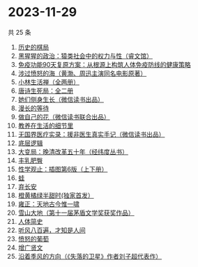 # 2023-11-29

共 25 条

<!-- BEGIN WEREAD -->
<!-- 最后更新时间 2023-11-29 08:30:23 +0800 -->
1. [历史的棋局](https://weread.qq.com/web/bookDetail/b48327f0813ab8582g0193ae)
1. [黑猩猩的政治：猿类社会中的权力与性（睿文馆）](https://weread.qq.com/web/bookDetail/34c321d07182db0734c3dae)
1. [免疫功能90天复原方案：从根源上构筑人体免疫防线的健康策略](https://weread.qq.com/web/bookDetail/69632030813ab856ag01554c)
1. [涉过愤怒的海（黄渤、周迅主演同名电影原著）](https://weread.qq.com/web/bookDetail/2be327e0813ab850dg016536)
1. [小林生活禅（全两册）](https://weread.qq.com/web/bookDetail/25d32400813ab705dg0163e9)
1. [唐诗生死局：全二册](https://weread.qq.com/web/bookDetail/27632440813ab7d4fg014b3e)
1. [她们侧身生长（微信读书出品）](https://weread.qq.com/web/bookDetail/32e32330813ab8589g0111fe)
1. [漫长的等待](https://weread.qq.com/web/bookDetail/f2932290813ab84dfg013dd6)
1. [做自己的花（微信读书联合出品）](https://weread.qq.com/web/bookDetail/6d532fa0813ab8562g019bca)
1. [教养在生活的细节里](https://weread.qq.com/web/bookDetail/ca032e605e0bd7ca032a9f1)
1. [无国界医疗实录：援非医生真实手记（微信读书出品）](https://weread.qq.com/web/bookDetail/ad332060813ab8565g0142f3)
1. [底层逻辑](https://weread.qq.com/web/bookDetail/5183282072706c3a5185397)
1. [大变局：晚清改革五十年（经纬度丛书）](https://weread.qq.com/web/bookDetail/93332c50813ab84d4g011d3f)
1. [丰乳肥臀](https://weread.qq.com/web/bookDetail/ea532d2071938fb5ea51430)
1. [性学观止：插图第6版（上下册）](https://weread.qq.com/web/bookDetail/af832000813ab7b4cg01059b)
1. [蛙](https://weread.qq.com/web/bookDetail/f5432d3071935f5df546a42)
1. [弃长安](https://weread.qq.com/web/bookDetail/fa932fc0813ab7f99g019743)
1. [橙黄橘绿半甜时(独家首发）](https://weread.qq.com/web/bookDetail/0ae32670813ab8530g015f77)
1. [雍正：天地古今惟一啸](https://weread.qq.com/web/bookDetail/bd7329e0813ab84c5g0169de)
1. [雪山大地（第十一届茅盾文学奖获奖作品）](https://weread.qq.com/web/bookDetail/9e3327e0813ab80d3g018411)
1. [人体简史](https://weread.qq.com/web/bookDetail/698326e071eda5e269837c3)
1. [听风八百遍，才知是人间](https://weread.qq.com/web/bookDetail/848325a0813ab849ag010245)
1. [愤怒的葡萄](https://weread.qq.com/web/bookDetail/7e232bf071bc29a37e28a0a)
1. [增广贤文](https://weread.qq.com/web/bookDetail/ffb329605c0de0ffb2e184e)
1. [沿着季风的方向（《失落的卫星》作者刘子超代表作）](https://weread.qq.com/web/bookDetail/77d32fc0813ab8531g0142a3)
<!-- END WEREAD -->